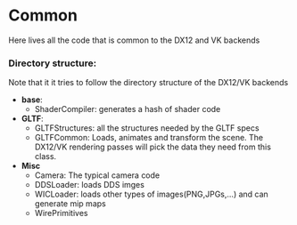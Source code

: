 Common 
======

Here lives all the code that is common to the DX12 and VK backends

### Directory structure:

Note that it it tries to follow the directory structure of the DX12/VK backends 

* **base**: 
    * ShaderCompiler: generates a hash of shader code
* **GLTF**: 
    * GLTFStructures: all the structures needed by the GLTF specs
    * GLTFCommon: Loads, animates and transform the scene. The DX12/VK rendering passes will pick the data they need from this class.
* **Misc**
    * Camera: The typical camera code
    * DDSLoader: loads DDS imges
    * WICLoader: loads other types of images(PNG,JPGs,...) and can generate mip maps
    * WirePrimitives
    


